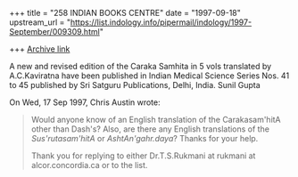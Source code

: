 +++
title = "258 INDIAN BOOKS CENTRE"
date = "1997-09-18"
upstream_url = "https://list.indology.info/pipermail/indology/1997-September/009309.html"

+++
[Archive link](https://list.indology.info/pipermail/indology/1997-September/009309.html)

A new and revised edition of the Caraka Samhita in 5 vols translated by
A.C.Kaviratna have been published in Indian Medical Science Series Nos. 41
to 45 published by Sri Satguru Publications, Delhi, India.
Sunil Gupta


On Wed, 17 Sep 1997, Chris Austin wrote:

> Would anyone know of an English translation of the Carakasam'hitA other
> than Dash's? Also, are there any English translations of the
> _Sus'rutasam'hitA_ or _AshtAn'gahr.daya_? Thanks for your help.
>
> Thank you for replying to either Dr.T.S.Rukmani at
> rukmani at alcor.concordia.ca or to the list.
>



